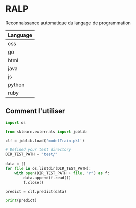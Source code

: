 # RALP
Reconnaissance automatique du langage de programmation

| Language       |
| :------------ |
| css       |
| go     |
| html        |
| java        |
| js        |
| python        |
| ruby        |



## Comment l'utiliser
```python
import os

from sklearn.externals import joblib

clf = joblib.load('modelTrain.pkl')

# Defined your test directory
DIR_TEST_PATH = "test/"

data = []
for file in os.listdir(DIR_TEST_PATH):
    with open(DIR_TEST_PATH + file, 'r') as f:
        data.append(f.read())
        f.close()

predict = clf.predict(data)

print(predict)
```